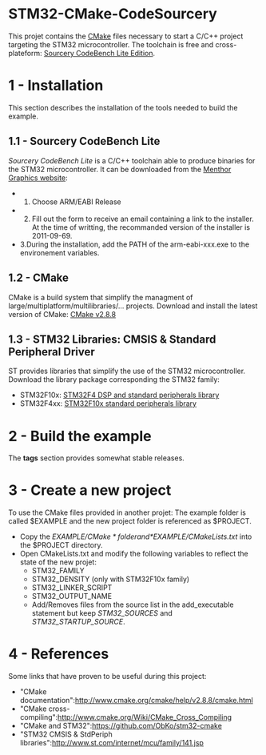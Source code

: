 STM32-CMake-CodeSourcery
========================

This projet contains the [CMake][cmake] files necessary to start a C/C++ project targeting the STM32 microcontroller.
The toolchain is free and cross-plateform: [Sourcery CodeBench Lite Edition][sourcery].

# 1 - Installation
This section describes the installation of the tools needed to build the example.

## 1.1 - Sourcery CodeBench Lite
*Sourcery CodeBench Lite* is a C/C++ toolchain able to produce binaries for the STM32 microcontroller.
It can be downloaded from the [Menthor Graphics website][sourcery]: 
- 1. Choose ARM/EABI Release
- 2. Fill out the form to receive an email containing a link to the installer.
At the time of writting, the recommanded version of the installer is 2011-09-69. 
- 3.During the installation, add the PATH of the arm-eabi-xxx.exe to the environement variables.

## 1.2 - CMake
CMake is a build system that simplify the managment of large/multiplatform/multilibraries/... projects.
Download and install the latest version of CMake: [CMake v2.8.8](www.cmake.org/cmake/resources/software.html)

## 1.3 - STM32 Libraries: CMSIS & Standard Peripheral Driver
ST provides libraries that simplify the use of the STM32 microcontroller. 
Download the library package corresponding the STM32 family:
- STM32F10x: [STM32F4 DSP and standard peripherals library](http://www.st.com/internet/com/SOFTWARE_RESOURCES/SW_COMPONENT/FIRMWARE/stm32f4_dsp_stdperiph_lib.zip)
- STM32F4xx: [STM32F10x standard peripherals library](http://www.st.com/internet/com/SOFTWARE_RESOURCES/SW_COMPONENT/FIRMWARE/stm32f10x_stdperiph_lib.zip)

# 2 - Build the example
The **tags** section provides somewhat stable releases. 

# 3 - Create a new project
To use the CMake files provided in another projet: 
The example folder is called $EXAMPLE and the new project folder is referenced as $PROJECT.
- Copy the *$EXAMPLE/CMake* folder and *$EXAMPLE/CMakeLists.txt* into the $PROJECT directory.
- Open CMakeLists.txt and modify the following variables to reflect the state of the new projet:
    - STM32_FAMILY
    - STM32_DENSITY (only with STM32F10x family)
    - STM32_LINKER_SCRIPT
    - STM32_OUTPUT_NAME
    - Add/Removes files from the source list in the add_executable statement but keep *STM32_SOURCES* and *STM32_STARTUP_SOURCE*.

# 4 - References
[cmake]: http://www.cmake.org/cmake/help/v2.8.8/cmake.html "CMake 2.8.8 documentation"
[sourcery]: http://www.mentor.com/embedded-software/sourcery-tools/sourcery-codebench/editions/lite-edition/ "Sourcery CodeBench Lite - choose ARM EABI release"
Some links that have proven to be useful during this project:
- "CMake documentation":http://www.cmake.org/cmake/help/v2.8.8/cmake.html
- "CMake cross-compiling":http://www.cmake.org/Wiki/CMake_Cross_Compiling
- "CMake and STM32":https://github.com/ObKo/stm32-cmake
- "STM32 CMSIS & StdPeriph libraries":http://www.st.com/internet/mcu/family/141.jsp
